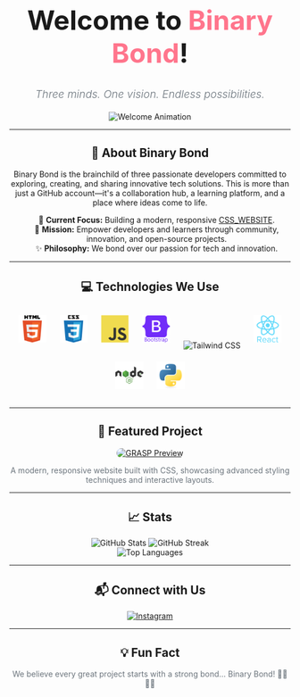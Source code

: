 <div align="center">
  <h1 style="font-size: 3rem; font-weight: bold; color: linear-gradient(to right, #ff7eb3, #ff758c);">
    Welcome to <span style="color: #ff758c;">Binary Bond</span>!
  </h1>
  <p style="font-size: 1.2rem; font-weight: 300; color: #6c757d;">
    <em>Three minds. One vision. Endless possibilities.</em>
  </p>
  <img src="https://media.giphy.com/media/Q5pDzsFMgTuFcAIxgY/giphy.gif" alt="Welcome Animation" width="300"/>
</div>

---

<h2 align="center">🚀 About Binary Bond</h2>
<p align="center">
  Binary Bond is the brainchild of three passionate developers committed to exploring, creating, and sharing innovative tech solutions. 
  This is more than just a GitHub account—it's a collaboration hub, a learning platform, and a place where ideas come to life.
</p>
<ul align="center" style="list-style: none;">
  <li>🔭 <b>Current Focus:</b> Building a modern, responsive <a href="https://github.com/BinaryBond/CSS_WEBSITE.git">CSS_WEBSITE</a>.</li>
  <li>🎯 <b>Mission:</b> Empower developers and learners through community, innovation, and open-source projects.</li>
  <li>✨ <b>Philosophy:</b> We bond over our passion for tech and innovation.</li>
</ul>

---

<h2 align="center">💻 Technologies We Use</h2>
<p align="center" style="margin: 20px 0;">
  <img src="https://raw.githubusercontent.com/devicons/devicon/master/icons/html5/html5-original-wordmark.svg" alt="HTML5" width="50" height="50" style="margin: 10px;"/>
  <img src="https://raw.githubusercontent.com/devicons/devicon/master/icons/css3/css3-original-wordmark.svg" alt="CSS3" width="50" height="50" style="margin: 10px;"/>
  <img src="https://raw.githubusercontent.com/devicons/devicon/master/icons/javascript/javascript-original.svg" alt="JavaScript" width="50" height="50" style="margin: 10px;"/>
  <img src="https://raw.githubusercontent.com/devicons/devicon/master/icons/bootstrap/bootstrap-plain-wordmark.svg" alt="Bootstrap" width="50" height="50" style="margin: 10px;"/>
  <img src="https://www.vectorlogo.zone/logos/tailwindcss/tailwindcss-icon.svg" alt="Tailwind CSS" width="50" height="50" style="margin: 10px;"/>
  <img src="https://raw.githubusercontent.com/devicons/devicon/master/icons/react/react-original-wordmark.svg" alt="React" width="50" height="50" style="margin: 10px;"/>
  <img src="https://raw.githubusercontent.com/devicons/devicon/master/icons/nodejs/nodejs-original-wordmark.svg" alt="Node.js" width="50" height="50" style="margin: 10px;"/>
  <img src="https://raw.githubusercontent.com/devicons/devicon/master/icons/python/python-original.svg" alt="Python" width="50" height="50" style="margin: 10px;"/>
</p>

---

<h2 align="center">🌟 Featured Project</h2>
<p align="center">
  <a href="https://github.com/BinaryBond/GRASP.git">
    <img src="https://via.placeholder.com/900x500/007BFF/FFFFFF?text=GRASP+Preview" alt="GRASP Preview" width="80%" style="border-radius: 10px;"/>
  </a>
</p>
<p align="center" style="color: #6c757d;">
  A modern, responsive website built with CSS, showcasing advanced styling techniques and interactive layouts.
</p>

---

<h2 align="center">📈 Stats</h2>
<div align="center">
  <img src="https://github-readme-stats.vercel.app/api?username=binarybond&show_icons=true&theme=radical" alt="GitHub Stats" width="48%"/>
  <img src="https://github-readme-streak-stats.herokuapp.com/?user=binarybond&theme=radical" alt="GitHub Streak" width="48%"/>
</div>
<div align="center">
  <img src="https://github-readme-stats.vercel.app/api/top-langs?username=binarybond&layout=compact&theme=radical" alt="Top Languages" width="48%"/>
</div>

---

<h2 align="center">📬 Connect with Us</h2>
<div align="center">
  <a href="https://instagram.com/binarybondgh" target="_blank">
    <img src="https://raw.githubusercontent.com/rahuldkjain/github-profile-readme-generator/master/src/images/icons/Social/instagram.svg" alt="Instagram" width="40" height="40"/>
  </a>
  <!-- Add more links here -->
</div>

---

<h2 align="center">💡 Fun Fact</h2>
<p align="center" style="color: #6c757d;">We believe every great project starts with a strong bond... Binary Bond! 👨‍💻👩‍💻</p>

